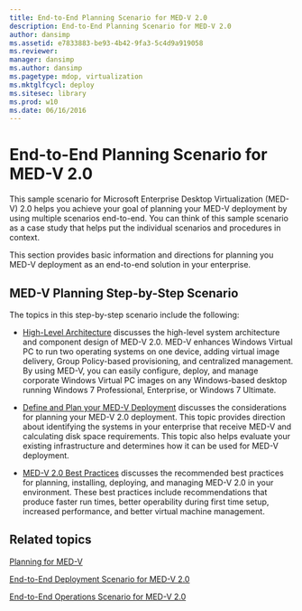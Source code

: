 ```yaml
---
title: End-to-End Planning Scenario for MED-V 2.0
description: End-to-End Planning Scenario for MED-V 2.0
author: dansimp
ms.assetid: e7833883-be93-4b42-9fa3-5c4d9a919058
ms.reviewer: 
manager: dansimp
ms.author: dansimp
ms.pagetype: mdop, virtualization
ms.mktglfcycl: deploy
ms.sitesec: library
ms.prod: w10
ms.date: 06/16/2016
---
```



# End-to-End Planning Scenario for MED-V 2.0


This sample scenario for Microsoft Enterprise Desktop Virtualization (MED-V) 2.0 helps you achieve your goal of planning your MED-V deployment by using multiple scenarios end-to-end. You can think of this sample scenario as a case study that helps put the individual scenarios and procedures in context.

This section provides basic information and directions for planning you MED-V deployment as an end-to-end solution in your enterprise.

## MED-V Planning Step-by-Step Scenario


The topics in this step-by-step scenario include the following:

-   [High-Level Architecture](high-level-architecturemedv2.md) discusses the high-level system architecture and component design of MED-V 2.0. MED-V enhances Windows Virtual PC to run two operating systems on one device, adding virtual image delivery, Group Policy-based provisioning, and centralized management. By using MED-V, you can easily configure, deploy, and manage corporate Windows Virtual PC images on any Windows-based desktop running Windows 7 Professional, Enterprise, or Windows 7 Ultimate.

-   [Define and Plan your MED-V Deployment](define-and-plan-your-med-v-deployment.md) discusses the considerations for planning your MED-V 2.0 deployment. This topic provides direction about identifying the systems in your enterprise that receive MED-V and calculating disk space requirements. This topic also helps evaluate your existing infrastructure and determines how it can be used for MED-V deployment.

-   [MED-V 2.0 Best Practices](med-v-20-best-practices.md) discusses the recommended best practices for planning, installing, deploying, and managing MED-V 2.0 in your environment. These best practices include recommendations that produce faster run times, better operability during first time setup, increased performance, and better virtual machine management.

## Related topics


[Planning for MED-V](planning-for-med-v.md)

[End-to-End Deployment Scenario for MED-V 2.0](end-to-end-deployment-scenario-for-med-v-20.md)

[End-to-End Operations Scenario for MED-V 2.0](end-to-end-operations-scenario-for-med-v-20.md)

 

 






